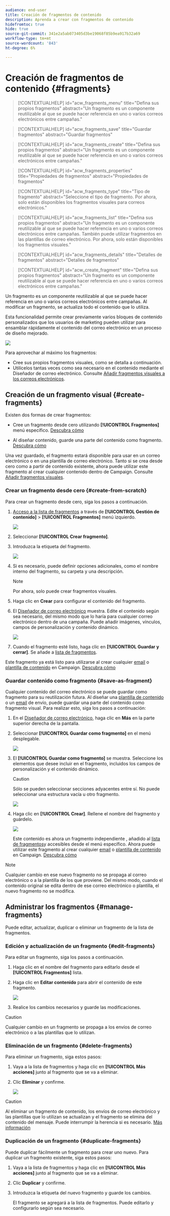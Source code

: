 ```yaml
---
audience: end-user
title: Creación de fragmentos de contenido
description: Aprenda a crear con fragmentos de contenido
hidefromtoc: true
hide: true
source-git-commit: 341e2a5ab073405d3be19068f85b9ea917b32a69
workflow-type: tm+mt
source-wordcount: '843'
ht-degree: 6%

---
```


# Creación de fragmentos de contenido {#fragments}


>[!CONTEXTUALHELP]
>id="acw_fragments_menu"
>title="Defina sus propios fragmentos"
>abstract="Un fragmento es un componente reutilizable al que se puede hacer referencia en uno o varios correos electrónicos entre campañas."

>[!CONTEXTUALHELP]
>id="acw_fragments_save"
>title="Guardar fragmentos"
>abstract="Guardar fragmentos"

>[!CONTEXTUALHELP]
>id="acw_fragments_create"
>title="Defina sus propios fragmentos"
>abstract="Un fragmento es un componente reutilizable al que se puede hacer referencia en uno o varios correos electrónicos entre campañas."

>[!CONTEXTUALHELP]
>id="acw_fragments_properties"
>title="Propiedades de fragmentos"
>abstract="Propiedades de fragmentos"

>[!CONTEXTUALHELP]
>id="acw_fragments_type"
>title="Tipo de fragmento"
>abstract="Seleccione el tipo de fragmento. Por ahora, solo están disponibles los fragmentos visuales para correos electrónicos."

>[!CONTEXTUALHELP]
>id="acw_fragments_list"
>title="Defina sus propios fragmentos"
>abstract="Un fragmento es un componente reutilizable al que se puede hacer referencia en uno o varios correos electrónicos entre campañas. También puede utilizar fragmentos en las plantillas de correo electrónico. Por ahora, solo están disponibles los fragmentos visuales."

>[!CONTEXTUALHELP]
>id="acw_fragments_details"
>title="Detalles de fragmentos"
>abstract="Detalles de fragmentos"

>[!CONTEXTUALHELP]
>id="acw_create_fragment"
>title="Defina sus propios fragmentos"
>abstract="Un fragmento es un componente reutilizable al que se puede hacer referencia en uno o varios correos electrónicos entre campañas."

Un fragmento es un componente reutilizable al que se puede hacer referencia en uno o varios correos electrónicos entre campañas. Al modificar un fragmento, se actualiza todo el contenido que lo utiliza.

Esta funcionalidad permite crear previamente varios bloques de contenido personalizados que los usuarios de marketing pueden utilizar para ensamblar rápidamente el contenido del correo electrónico en un proceso de diseño mejorado.

![](assets/fragments.gif)


Para aprovechar al máximo los fragmentos:

* Cree sus propios fragmentos visuales, como se detalla a continuación.
* Utilícelos tantas veces como sea necesario en el contenido mediante el Diseñador de correo electrónico. Consulte [Añadir fragmentos visuales a los correos electrónicos](../email/use-visual-fragments.md).

## Creación de un fragmento visual {#create-fragments}

Existen dos formas de crear fragmentos:

* Cree un fragmento desde cero utilizando **[!UICONTROL Fragmentos]** menú específico. [Descubra cómo](#create-from-scratch)

* Al diseñar contenido, guarde una parte del contenido como fragmento. [Descubra cómo](#save-as-fragment)

Una vez guardado, el fragmento estará disponible para usar en un correo electrónico o en una plantilla de correo electrónico. Tanto si se crea desde cero como a partir de contenido existente, ahora puede utilizar este fragmento al crear cualquier contenido dentro de Campaign. Consulte [Añadir fragmentos visuales](../email/use-visual-fragments.md).

### Crear un fragmento desde cero {#create-from-scratch}

Para crear un fragmento desde cero, siga los pasos a continuación.

1. [Acceso a la lista de fragmentos](#access-manage-fragments) a través de **[!UICONTROL Gestión de contenido]** > **[!UICONTROL Fragmentos]** menú izquierdo.

   ![](assets/fragments-list.png)

1. Seleccionar **[!UICONTROL Crear fragmento]**.

1. Introduzca la etiqueta del fragmento.

   ![](assets/fragment-create.png)

1. Si es necesario, puede definir opciones adicionales, como el nombre interno del fragmento, su carpeta y una descripción.

   >[!NOTE]
   >
   >Por ahora, solo puede crear fragmentos visuales.

1. Haga clic en **Crear** para configurar el contenido del fragmento.

1. El [Diseñador de correo electrónico](../email/get-started-email-designer.md) muestra. Edite el contenido según sea necesario, del mismo modo que lo haría para cualquier correo electrónico dentro de una campaña. Puede añadir imágenes, vínculos, campos de personalización y contenido dinámico.

   ![](assets/fragment-designer.png)

1. Cuando el fragmento esté listo, haga clic en **[!UICONTROL Guardar y cerrar]**. Se añade a [lista de fragmentos](#access-manage-fragments).

Este fragmento ya está listo para utilizarse al crear cualquier [email](../email/get-started-email-designer.md) o [plantilla de contenido](use-email-templates.md) en Campaign. [Descubra cómo](../email/use-visual-fragments.md)


### Guardar contenido como fragmento {#save-as-fragment}

Cualquier contenido del correo electrónico se puede guardar como fragmento para su reutilización futura. Al diseñar una [plantilla de contenido](use-email-templates.md) o un [email](../email/get-started-email-designer.md) de envío, puede guardar una parte del contenido como fragmento visual. Para realizar esto, siga los pasos a continuación:

1. En el [Diseñador de correo electrónico](../email/get-started-email-designer.md), haga clic en **Más** en la parte superior derecha de la pantalla.

1. Seleccionar **[!UICONTROL Guardar como fragmento]** en el menú desplegable.

   ![](assets/fragment-save-as.png)

1. El **[!UICONTROL Guardar como fragmento]** se muestra. Seleccione los elementos que desee incluir en el fragmento, incluidos los campos de personalización y el contenido dinámico.

   >[!CAUTION]
   >
   >Sólo se pueden seleccionar secciones adyacentes entre sí. No puede seleccionar una estructura vacía u otro fragmento.

   ![](assets/fragment-save-as-screen.png)

1. Haga clic en **[!UICONTROL Crear]**. Rellene el nombre del fragmento y guárdelo.

   ![](assets/fragment-save-confirm.png)

   Este contenido es ahora un fragmento independiente , añadido al [lista de fragmentos](#manage-fragments)y accesibles desde el menú específico. Ahora puede utilizar este fragmento al crear cualquier [email](../email/get-started-email-designer.md) o [plantilla de contenido](use-email-templates.md) en Campaign. [Descubra cómo](../email/use-visual-fragments.md)

>[!NOTE]
>
>Cualquier cambio en ese nuevo fragmento no se propaga al correo electrónico o a la plantilla de los que proviene. Del mismo modo, cuando el contenido original se edita dentro de ese correo electrónico o plantilla, el nuevo fragmento no se modifica.

## Administrar los fragmentos {#manage-fragments}

Puede editar, actualizar, duplicar o eliminar un fragmento de la lista de fragmentos.

### Edición y actualización de un fragmento {#edit-fragments}

Para editar un fragmento, siga los pasos a continuación.

1. Haga clic en el nombre del fragmento para editarlo desde el **[!UICONTROL Fragmentos]** lista.
1. Haga clic en **Editar contenido** para abrir el contenido de este fragmento.

   ![](assets/fragment-edit-content.png)

1. Realice los cambios necesarios y guarde las modificaciones.

>[!CAUTION]
>
>Cualquier cambio en un fragmento se propaga a los envíos de correo electrónico o a las plantillas que lo utilizan.


### Eliminación de un fragmento {#delete-fragments}

Para eliminar un fragmento, siga estos pasos:

1. Vaya a la lista de fragmentos y haga clic en **[!UICONTROL Más acciones]** junto al fragmento que se va a eliminar.
1. Clic **Eliminar** y confirme.

   ![](assets/fragment-list-more-actions.png)

>[!CAUTION]
>
>Al eliminar un fragmento de contenido, los envíos de correo electrónico y las plantillas que lo utilizan se actualizan y el fragmento se elimina del contenido del mensaje. Puede interrumpir la herencia si es necesario. [Más información](use-visual-fragments.md#break-inheritance)
>

### Duplicación de un fragmento {#duplicate-fragments}

Puede duplicar fácilmente un fragmento para crear uno nuevo. Para duplicar un fragmento existente, siga estos pasos:

1. Vaya a la lista de fragmentos y haga clic en **[!UICONTROL Más acciones]** junto al fragmento que se va a eliminar.
1. Clic **Duplicar** y confirme.
1. Introduzca la etiqueta del nuevo fragmento y guarde los cambios.

   El fragmento se agregará a la lista de fragmentos. Puede editarlo y configurarlo según sea necesario.
